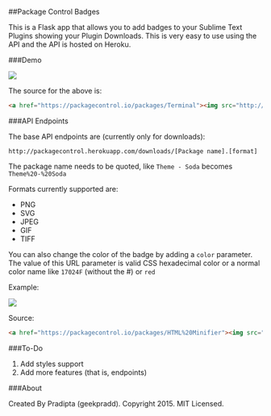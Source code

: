 ##Package Control Badges

This is a Flask app that allows you to add badges to your Sublime Text Plugins showing your Plugin Downloads. This is very easy to use using the API and the API is hosted on Heroku.

###Demo

<a href="https://packagecontrol.io/packages/Terminal"><img src="http://packagecontrol.herokuapp.com/downloads/Terminal.svg"></a>

The source for the above is:

```html
<a href="https://packagecontrol.io/packages/Terminal"><img src="http://packagecontrol.herokuapp.com/downloads/Terminal.svg"></a>
```

###API Endpoints

The base API endpoints are (currently only for downloads):

```
http://packagecontrol.herokuapp.com/downloads/[Package name].[format]
```

The package name needs to be quoted, like `Theme - Soda` becomes `Theme%20-%20Soda` 

Formats currently supported are:

- PNG
- SVG
- JPEG
- GIF
- TIFF

You can also change the color of the badge by adding a `color` parameter. The value of this URL parameter is valid CSS hexadecimal color or a normal color name like `17024F` (without the #) or `red`

Example:

<a href="https://packagecontrol.io/packages/HTML%20Minifier"><img src="http://packagecontrol.herokuapp.com/downloads/HTML%20Minifier.svg?color=EF9F9F"></a>

Source:

```html
<a href="https://packagecontrol.io/packages/HTML%20Minifier"><img src="http://packagecontrol.herokuapp.com/downloads/HTML%20Minifier.svg?color=EF9F9F"></a>
```

###To-Do

1. Add styles support
2. Add more features (that is, endpoints)

###About

Created By Pradipta (geekpradd). Copyright 2015. MIT Licensed.
